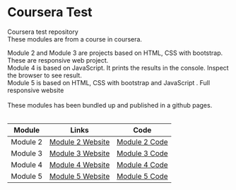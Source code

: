 # Coursera Test
Coursera test repository <br />
These modules are from a course in coursera. <br />

Module 2 and Module 3 are projects based on HTML, CSS with bootstrap. These are responsive web project.<br />
Module 4 is based on JavaScript. It prints the results in the console. Inspect the browser to see result.<br />
Module 5 is based on HTML, CSS with bootstrap and JavaScript . Full responsive website<br />
<br />
These modules has been bundled up and published in a github pages.<br />
<br />

| Module | Links | Code |
| --- | --- | --- |
| Module 2 | [Module 2 Website](https://vimalverma558.github.io/coursera-test/module2-solution/) | [Module 2 Code](https://github.com/vimalverma558/coursera-test/tree/master/module2-solution) |
| Module 3 | [Module 3 Website](https://vimalverma558.github.io/coursera-test/module3-solution/) | [Module 3 Code](https://github.com/vimalverma558/coursera-test/tree/master/module3-solution) |
| Module 4 | [Module 4 Website](https://vimalverma558.github.io/coursera-test/module4-solution/) | [Module 4 Code](https://github.com/vimalverma558/coursera-test/tree/master/module4-solution) |
| Module 5 | [Module 5 Website](https://vimalverma558.github.io/coursera-test/module5-solution/) | [Module 5 Code](https://github.com/vimalverma558/coursera-test/tree/master/module5-solution) |
